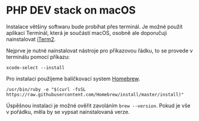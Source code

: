 # PHP DEV stack on macOS

Instalace většiny softwaru bude probíhat přes terminál. Je možné použít aplikaci Terminál, která je součástí macOS, osobně ale doporučuji nainstalovat [iTerm2](https://www.iterm2.com/).

Nejprve je nutné nainstalovat nástroje pro příkazovou řádku, to se provede v terminálu pomocí příkazu:

`xcode-select --install`

Pro instalaci použijeme balíčkovací system [Homebrew](https://brew.sh/).

`/usr/bin/ruby -e "$(curl -fsSL https://raw.githubusercontent.com/Homebrew/install/master/install)"`

Úspěšnou instalaci je možné ověřit zavoláním `brew --version`. Pokud je vše v pořádku, měla by se vypsat nainstalovaná verze.
